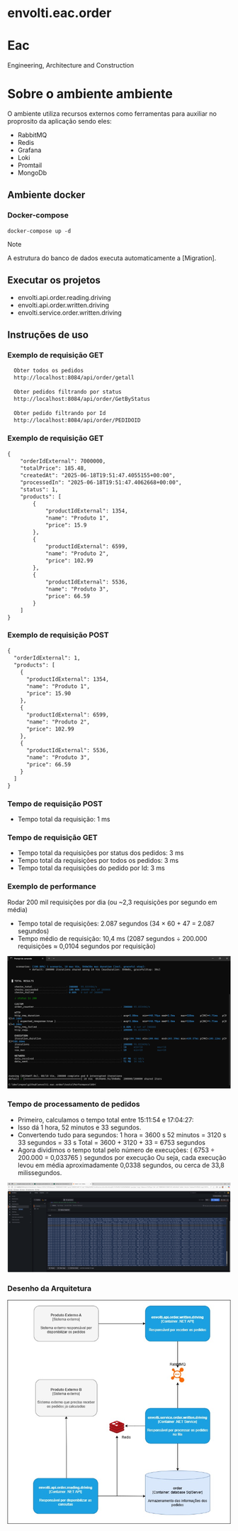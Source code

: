 # envolti.eac.order

# Eac
Engineering, Architecture and Construction

# Sobre o ambiente ambiente

O ambiente utiliza recursos externos como ferramentas para auxiliar no proprosito da aplicação sendo eles:

- RabbitMQ
- Redis
- Grafana
- Loki
- Promtail
- MongoDb

## Ambiente docker

### Docker-compose
```
docker-compose up -d
```

> [!NOTE]
> A estrutura do banco de dados executa automaticamente a [Migration].

## Executar os projetos

* envolti.api.order.reading.driving
* envolti.api.order.written.driving
* envolti.service.order.written.driving

## Instruções de uso

### Exemplo de requisição GET
```
  Obter todos os pedidos
  http://localhost:8084/api/order/getall

  Obter pedidos filtrando por status
  http://localhost:8084/api/order/GetByStatus

  Obter pedido filtrando por Id
  http://localhost:8084/api/order/PEDIDOID
```

### Exemplo de requisição GET
```
{
    "orderIdExternal": 7000000,
    "totalPrice": 185.48,
    "createdAt": "2025-06-18T19:51:47.4055155+00:00",
    "processedIn": "2025-06-18T19:51:47.4062668+00:00",
    "status": 1,
    "products": [
        {
            "productIdExternal": 1354,
            "name": "Produto 1",
            "price": 15.9
        },
        {
            "productIdExternal": 6599,
            "name": "Produto 2",
            "price": 102.99
        },
        {
            "productIdExternal": 5536,
            "name": "Produto 3",
            "price": 66.59
        }
    ]
}
```

### Exemplo de requisição POST
```
{
  "orderIdExternal": 1,
  "products": [
    {
      "productIdExternal": 1354,
      "name": "Produto 1",
      "price": 15.90
    },
    {
      "productIdExternal": 6599,
      "name": "Produto 2",
      "price": 102.99
    },
    {
      "productIdExternal": 5536,
      "name": "Produto 3",
      "price": 66.59
    }
  ]
}
```

### Tempo de requisição POST

- Tempo total da requisição: 1 ms

### Tempo de requisição GET
- Tempo total da requisições por status dos pedidos: 3 ms
- Tempo total da requisições por todos os pedidos: 3 ms
- Tempo total da requisições do pedido por Id: 3 ms

### Exemplo de performance

Rodar 200 mil requisições por dia (ou ~2,3 requisições por segundo em média)

- Tempo total de requisições: 2.087 segundos (34 × 60 + 47 = 2.087 segundos)
- Tempo médio de requisição: 10,4 ms (2087 segundos ÷ 200.000 requisições ≈ 0,0104 segundos por requisição)

![Sou uma imagem](Tests.png)

### Tempo de processamento de pedidos

- Primeiro, calculamos o tempo total entre 15:11:54 e 17:04:27:
- Isso dá 1 hora, 52 minutos e 33 segundos.
- Convertendo tudo para segundos:
1 hora = 3600 s
52 minutos = 3120 s
33 segundos = 33 s
Total = 3600 + 3120 + 33 = 6753 segundos
- Agora dividimos o tempo total pelo número de execuções:
( 6753 ÷ 200.000 = 0,033765 ) segundos por execução
Ou seja, cada execução levou em média aproximadamente 0,0338 segundos, ou cerca de 33,8 milissegundos.

![Processamento de pedidos](processamento-pedidos.png)

### Desenho da Arquitetura

![Sou uma imagem](Arquitetura.jpg)
